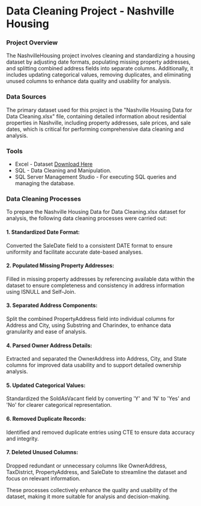 # Data Cleaning Project - Nashville Housing

### Project Overview

The NashvilleHousing project involves cleaning and standardizing a housing dataset by adjusting date formats, populating missing property addresses, and splitting combined address fields into separate columns. Additionally, it includes updating categorical values, removing duplicates, and eliminating unused columns to enhance data quality and usability for analysis.

### Data Sources

The primary dataset used for this project is the "Nashville Housing Data for Data Cleaning.xlsx" file, containing detailed information about residential properties in Nashville, including property addresses, sale prices, and sale dates, which is critical for performing comprehensive data cleaning and analysis.

### Tools

- Excel - Dataset  [Download Here](https://github.com/ashtamiraj/PortfolioProjects/blob/main/DataCleaning/Nashville%20Housing%20Data%20for%20Data%20Cleaning.xlsx)
- SQL - Data Cleaning and Manipulation.
- SQL Server Management Studio - For executing SQL queries and managing the database.

### Data Cleaning Processes

To prepare the Nashville Housing Data for Data Cleaning.xlsx dataset for analysis, the following data cleaning processes were carried out:

#### 1. Standardized Date Format:

Converted the SaleDate field to a consistent DATE format to ensure uniformity and facilitate accurate date-based analyses.

#### 2. Populated Missing Property Addresses:

Filled in missing property addresses by referencing available data within the dataset to ensure completeness and consistency in address information using ISNULL and Self-Join.

#### 3. Separated Address Components:

Split the combined PropertyAddress field into individual columns for Address and City, using Substring and Charindex, to enhance data granularity and ease of analysis.

#### 4. Parsed Owner Address Details:

Extracted and separated the OwnerAddress into Address, City, and State columns for improved data usability and to support detailed ownership analysis.

#### 5. Updated Categorical Values:

Standardized the SoldAsVacant field by converting 'Y' and 'N' to 'Yes' and 'No' for clearer categorical representation.

 #### 6. Removed Duplicate Records:

Identified and removed duplicate entries using CTE to ensure data accuracy and integrity.

#### 7. Deleted Unused Columns:

Dropped redundant or unnecessary columns like OwnerAddress, TaxDistrict, PropertyAddress, and SaleDate to streamline the dataset and focus on relevant information.

These processes collectively enhance the quality and usability of the dataset, making it more suitable for analysis and decision-making.

